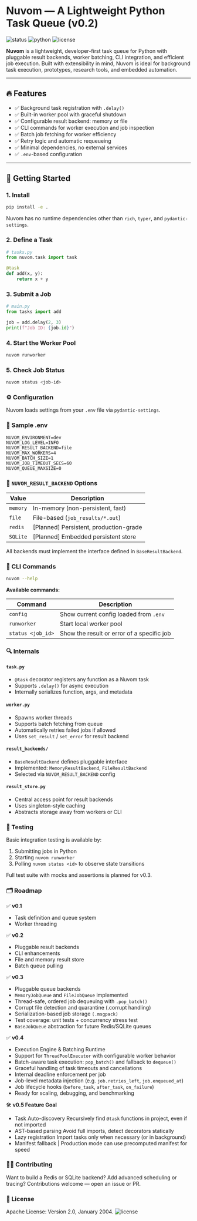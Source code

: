 # Nuvom — A Lightweight Python Task Queue (v0.2)

![status](https://img.shields.io/badge/version-v0.2-blue)
![python](https://img.shields.io/badge/python-3.8%2B-yellow)
![license](http://www.apache.org/licenses/)

**Nuvom** is a lightweight, developer-first task queue for Python with pluggable result backends, worker batching, CLI integration, and efficient job execution. Built with extensibility in mind, Nuvom is ideal for background task execution, prototypes, research tools, and embedded automation.

---

## 🔥 Features

- ✅ Background task registration with `.delay()`
- ✅ Built-in worker pool with graceful shutdown
- ✅ Configurable result backend: memory or file
- ✅ CLI commands for worker execution and job inspection
- ✅ Batch job fetching for worker efficiency
- ✅ Retry logic and automatic requeueing
- ✅ Minimal dependencies, no external services
- ✅ `.env`-based configuration

---

## 🚀 Getting Started

### 1. Install

```bash
pip install -e .
```

Nuvom has no runtime dependencies other than `rich`, `typer`, and `pydantic-settings`.

### 2. Define a Task

```python
# tasks.py
from nuvom.task import task

@task
def add(x, y):
    return x + y
```

### 3. Submit a Job

```python
# main.py
from tasks import add

job = add.delay(2, 3)
print(f"Job ID: {job.id}")
```

### 4. Start the Worker Pool

```bash
nuvom runworker
```

### 5. Check Job Status

```bash
nuvom status <job-id>
```

### ⚙️ Configuration

Nuvom loads settings from your `.env` file via `pydantic-settings`.

### 🔧 Sample .env

```env
NUVOM_ENVIRONMENT=dev
NUVOM_LOG_LEVEL=INFO
NUVOM_RESULT_BACKEND=file
NUVOM_MAX_WORKERS=4
NUVOM_BATCH_SIZE=1
NUVOM_JOB_TIMEOUT_SECS=60
NUVOM_QUEUE_MAXSIZE=0
```

### 📖 `NUVOM_RESULT_BACKEND` Options

| Value    | Description                               |
| -------- | ----------------------------------------- |
| `memory` | In-memory (non-persistent, fast)          |
| `file`   | File-based (`job_results/*.out`)          |
| `redis`  | [Planned] Persistent, production-grade   |
| `SQLite` | [Planned] Embedded persistent store       |

All backends must implement the interface defined in `BaseResultBackend`.

### 🧪 CLI Commands

```bash
nuvom --help
```

**Available commands:**

| Command          | Description                                    |
| ---------------- | ---------------------------------------------- |
| `config`         | Show current config loaded from `.env`         |
| `runworker`      | Start local worker pool                        |
| `status <job_id>` | Show the result or error of a specific job     |

### 🔍 Internals

#### `task.py`

- `@task` decorator registers any function as a Nuvom task
- Supports `.delay()` for async execution
- Internally serializes function, args, and metadata

#### `worker.py`

- Spawns worker threads
- Supports batch fetching from queue
- Automatically retries failed jobs if allowed
- Uses `set_result` / `set_error` for result backend

#### `result_backends/`

- `BaseResultBackend` defines pluggable interface
- Implemented: `MemoryResultBackend`, `FileResultBackend`
- Selected via `NUVOM_RESULT_BACKEND` config

#### `result_store.py`

- Central access point for result backends
- Uses singleton-style caching
- Abstracts storage away from workers or CLI

### 🧪 Testing

Basic integration testing is available by:

1. Submitting jobs in Python
2. Starting `nuvom runworker`
3. Polling `nuvom status <id>` to observe state transitions

Full test suite with mocks and assertions is planned for v0.3.

### 🗂 Roadmap

✅ **v0.1**

- Task definition and queue system
- Worker threading

✅ **v0.2**

- Pluggable result backends
- CLI enhancements
- File and memory result store
- Batch queue pulling

✅ **v0.3**

- Pluggable queue backends
- `MemoryJobQueue` and `FileJobQueue` implemented
- Thread-safe, ordered job dequeuing with `.pop_batch()`
- Corrupt file detection and quarantine (.corrupt handling)
- Serialization-based job storage `(.msgpack)`
- Test coverage: unit tests + concurrency stress test
- `BaseJobQueue` abstraction for future Redis/SQLite queues

✅ **v0.4**

- Execution Engine & Batching Runtime
- Support for `ThreadPoolExecutor` with configurable worker behavior
- Batch-aware task execution: `pop_batch()` and fallback to `dequeue()`
- Graceful handling of task timeouts and cancellations
- Internal deadline enforcement per job
- Job-level metadata injection (e.g. `job.retries_left`, `job.enqueued_at`)
- Job lifecycle hooks (`before_task`, `after_task`, `on_failure`)
- Ready for scaling, debugging, and benchmarking

🛠 **v0.5 Feature Goal**

- Task Auto-discovery Recursively find `@task` functions in project, even if not imported
- AST-based parsing   Avoid full imports, detect decorators statically
- Lazy registration   Import tasks only when necessary (or in background)
- Manifest fallback   | Production mode can use precomputed manifest for speed

### 👨‍💻 Contributing

Want to build a Redis or SQLite backend? Add advanced scheduling or tracing? Contributions welcome — open an issue or PR.

### 🪪 License

Apache License: Version 2.0, January 2004.
![license](http://www.apache.org/licenses/)

